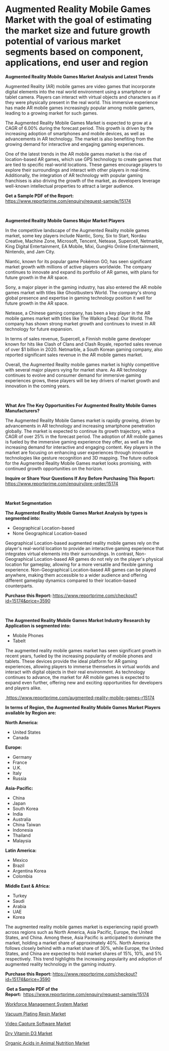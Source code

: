 <p><h1>Augmented Reality Mobile Games Market with the goal of estimating the market size and future growth potential of various market segments based on component, applications, end user and region</h1></p><p><strong>Augmented Reality Mobile Games Market Analysis and Latest Trends</strong></p>
<p><p>Augmented Reality (AR) mobile games are video games that incorporate digital elements into the real world environment using a smartphone or tablet camera. Players can interact with virtual objects and characters as if they were physically present in the real world. This immersive experience has made AR mobile games increasingly popular among mobile gamers, leading to a growing market for such games.</p><p>The Augmented Reality Mobile Games Market is expected to grow at a CAGR of 6.00% during the forecast period. This growth is driven by the increasing adoption of smartphones and mobile devices, as well as advancements in AR technology. The market is also benefiting from the growing demand for interactive and engaging gaming experiences.</p><p>One of the latest trends in the AR mobile games market is the rise of location-based AR games, which use GPS technology to create games that are tied to specific real-world locations. These games encourage players to explore their surroundings and interact with other players in real-time. Additionally, the integration of AR technology with popular gaming franchises is also driving the growth of the market, as developers leverage well-known intellectual properties to attract a larger audience.</p></p>
<p><strong>Get a Sample PDF of the Report:&nbsp;</strong> <a href="https://www.reportprime.com/enquiry/request-sample/15174">https://www.reportprime.com/enquiry/request-sample/15174</a></p>
<p>&nbsp;</p>
<p><strong>Augmented Reality Mobile Games Major Market Players</strong></p>
<p><p>In the competitive landscape of the Augmented Reality mobile games market, some key players include Niantic, Sony, Six to Start, Nordau Creative, Machine Zone, Microsoft, Tencent, Netease, Supercell, Netmarble, King Digital Entertainment, EA Mobile, Mixi, GungHo Online Entertainment, Nintendo, and Jam City. </p><p>Niantic, known for its popular game Pokémon GO, has seen significant market growth with millions of active players worldwide. The company continues to innovate and expand its portfolio of AR games, with plans for future growth in the AR space.</p><p>Sony, a major player in the gaming industry, has also entered the AR mobile games market with titles like Ghostbusters World. The company's strong global presence and expertise in gaming technology position it well for future growth in the AR space.</p><p>Netease, a Chinese gaming company, has been a key player in the AR mobile games market with titles like The Walking Dead: Our World. The company has shown strong market growth and continues to invest in AR technology for future expansion.</p><p>In terms of sales revenue, Supercell, a Finnish mobile game developer known for hits like Clash of Clans and Clash Royale, reported sales revenue of over $1 billion in 2020. Netmarble, a South Korean gaming company, also reported significant sales revenue in the AR mobile games market.</p><p>Overall, the Augmented Reality mobile games market is highly competitive with several major players vying for market share. As AR technology continues to evolve and consumer demand for immersive gaming experiences grows, these players will be key drivers of market growth and innovation in the coming years.</p></p>
<p>&nbsp;</p>
<p><strong>What Are The Key Opportunities For Augmented Reality Mobile Games Manufacturers?</strong></p>
<p><p>The Augmented Reality Mobile Games market is rapidly growing, driven by advancements in AR technology and increasing smartphone penetration globally. The market is expected to continue its growth trajectory, with a CAGR of over 25% in the forecast period. The adoption of AR mobile games is fueled by the immersive gaming experience they offer, as well as the increasing demand for interactive and engaging content. Key players in the market are focusing on enhancing user experiences through innovative technologies like gesture recognition and 3D mapping. The future outlook for the Augmented Reality Mobile Games market looks promising, with continued growth opportunities on the horizon.</p></p>
<p><strong>Inquire or Share Your Questions If Any Before Purchasing This Report:</strong> <a href="https://www.reportprime.com/enquiry/pre-order/15174">https://www.reportprime.com/enquiry/pre-order/15174</a></p>
<p>&nbsp;</p>
<p><strong>Market Segmentation</strong></p>
<p><strong>The Augmented Reality Mobile Games Market Analysis by types is segmented into:</strong></p>
<p><ul><li>Geographical Location-based</li><li>None Geographical Location-based</li></ul></p>
<p><p>Geographical Location-based augmented reality mobile games rely on the player's real-world location to provide an interactive gaming experience that integrates virtual elements into their surroundings. In contrast, Non-Geographical Location-based AR games do not rely on the player's physical location for gameplay, allowing for a more versatile and flexible gaming experience. Non-Geographical Location-based AR games can be played anywhere, making them accessible to a wider audience and offering different gameplay dynamics compared to their location-based counterparts.</p></p>
<p><strong>Purchase this Report:&nbsp;</strong><a href="https://www.reportprime.com/checkout?id=15174&price=3590">https://www.reportprime.com/checkout?id=15174&price=3590</a></p>
<p>&nbsp;</p>
<p><strong>The Augmented Reality Mobile Games Market Industry Research by Application is segmented into:</strong></p>
<p><ul><li>Mobile Phones</li><li>Tabelt</li></ul></p>
<p><p>The augmented reality mobile games market has seen significant growth in recent years, fueled by the increasing popularity of mobile phones and tablets. These devices provide the ideal platform for AR gaming experiences, allowing players to immerse themselves in virtual worlds and interact with digital objects in their real environment. As technology continues to advance, the market for AR mobile games is expected to expand even further, offering new and exciting opportunities for developers and players alike.</p></p>
<p><a href="https://www.reportprime.com/augmented-reality-mobile-games-r15174">&nbsp;https://www.reportprime.com/augmented-reality-mobile-games-r15174</a></p>
<p><strong>In terms of Region, the Augmented Reality Mobile Games Market Players available by Region are:</strong></p>
<p>
    <p> <strong> North America: </strong>
        <ul>
            <li>United States</li>
            <li>Canada</li>
        </ul>
        </p> 
    <p> <strong> Europe: </strong>
        <ul>
            <li>Germany</li>
            <li>France</li>
            <li>U.K.</li>
            <li>Italy</li>
            <li>Russia</li>
        </ul>
        </p> 
    <p> <strong> Asia-Pacific: </strong>
        <ul>
            <li>China</li>
            <li>Japan</li>
            <li>South Korea</li>
            <li>India</li>
            <li>Australia</li>
            <li>China Taiwan</li>
            <li>Indonesia</li>
            <li>Thailand</li>
            <li>Malaysia</li>
        </ul>
        </p> 
    <p> <strong> Latin America: </strong>
        <ul>
            <li>Mexico</li>
            <li>Brazil</li>
            <li>Argentina Korea</li>
            <li>Colombia</li>
        </ul>
        </p> 
    <p> <strong> Middle East & Africa: </strong>
        <ul>
            <li>Turkey</li>
            <li>Saudi</li>
            <li>Arabia</li>
            <li>UAE</li>
            <li>Korea</li>
        </ul>
    </p>
    </p>
<p><p>The augmented reality mobile games market is experiencing rapid growth across regions such as North America, Asia Pacific, Europe, the United States, and China. Among these, Asia Pacific is anticipated to dominate the market, holding a market share of approximately 40%. North America follows closely behind with a market share of 30%, while Europe, the United States, and China are expected to hold market shares of 15%, 10%, and 5% respectively. This trend highlights the increasing popularity and adoption of augmented reality technology in the gaming industry.</p></p>
<p><strong>Purchase this Report: </strong><a href="https://www.reportprime.com/checkout?id=15174&price=3590">https://www.reportprime.com/checkout?id=15174&price=3590</a></p>
<p>&nbsp;<strong>Get a Sample PDF of the Report:&nbsp;&nbsp;</strong><a href="https://www.reportprime.com/enquiry/request-sample/15174">https://www.reportprime.com/enquiry/request-sample/15174</a></p>
<p><strong></strong></p>
<p><p><a href="https://github.com/nicholepatriciadoylenwnrjr0/Market-Research-Report-List-2/blob/main/workforce-management-system-market.md">Workforce Management System Market</a></p><p><a href="https://www.linkedin.com/pulse/vacuum-plating-resin-market-comprehensive-report-its-share-amp-vnjye?trackingId=r1bb0Zvybdm5geyWqWAJ6A%3D%3D">Vacuum Plating Resin Market</a></p><p><a href="https://github.com/gamblestampleyjenny50m5sl6/Market-Research-Report-List-2/blob/main/video-capture-software-market.md">Video Capture Software Market</a></p><p><a href="https://issuu.com/reportprime-2/docs/dry-vitamin-d3-market-size-2030.pptx">Dry Vitamin D3 Market</a></p><p><a href="https://issuu.com/reportprime-2/docs/organic-acids-in-animal-nutrition-market-size-2030">Organic Acids in Animal Nutrition Market</a></p></p>